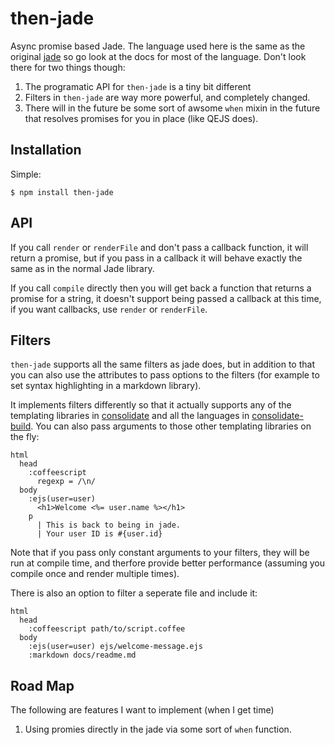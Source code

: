 # then-jade

  Async promise based Jade.  The language used here is the same as the original [jade](https://github.com/visionmedia/jade) so go look at the docs for most of the language.  Don't look there for two things though:

  1. The programatic API for `then-jade` is a tiny bit different
  2. Filters in `then-jade` are way more powerful, and completely changed.
  3. There will in the future be some sort of awsome `when` mixin in the future that resolves promises for you in place (like QEJS does).

## Installation

  Simple:

    $ npm install then-jade

## API

  If you call `render` or `renderFile` and don't pass a callback function, it will return a promise, but if you pass in a callback it will behave exactly the same as in the normal Jade library.

  If you call `compile` directly then you will get back a function that returns a promise for a string, it doesn't support being passed a callback at this time, if you want callbacks, use `render` or `renderFile`.

## Filters

  `then-jade` supports all the same filters as jade does, but in addition to that you can also use the attributes to pass options to the filters (for example to set syntax highlighting in a markdown library).

  It implements filters differently so that it actually supports any of the templating libraries in [consolidate](https://github.com/visionmedia/consolidate.js) and all the languages in [consolidate-build](https://github.com/ForbesLindesay/consolidate-build).  You can also pass arguments to those other templating libraries on the fly:

```jade
html
  head
    :coffeescript
      regexp = /\n/
  body
    :ejs(user=user)
      <h1>Welcome <%= user.name %></h1>
    p
      | This is back to being in jade.
      | Your user ID is #{user.id}
```

  Note that if you pass only constant arguments to your filters, they will be run at compile time, and therfore provide better performance (assuming you compile once and render multiple times).


  There is also an option to filter a seperate file and include it:

```jade
html
  head
    :coffeescript path/to/script.coffee
  body
    :ejs(user=user) ejs/welcome-message.ejs
    :markdown docs/readme.md
```

## Road Map

  The following are features I want to implement (when I get time)

   1. Using promies directly in the jade via some sort of `when` function.
